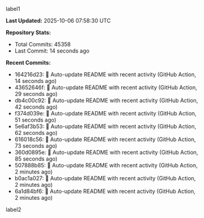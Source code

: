 
label1 
<!-- ACTIVITY_START -->
**Last Updated:** 2025-10-06 07:58:30 UTC

**Repository Stats:**
- Total Commits: 45358
- Last Commit: 14 seconds ago

**Recent Commits:**
- 164216d23: 🤖 Auto-update README with recent activity (GitHub Action, 14 seconds ago)
- 43652646f: 🤖 Auto-update README with recent activity (GitHub Action, 29 seconds ago)
- db4c00c92: 🤖 Auto-update README with recent activity (GitHub Action, 42 seconds ago)
- f374d039e: 🤖 Auto-update README with recent activity (GitHub Action, 51 seconds ago)
- 5e6af3b53: 🤖 Auto-update README with recent activity (GitHub Action, 62 seconds ago)
- 616018c56: 🤖 Auto-update README with recent activity (GitHub Action, 73 seconds ago)
- 360d0895e: 🤖 Auto-update README with recent activity (GitHub Action, 85 seconds ago)
- 507888b85: 🤖 Auto-update README with recent activity (GitHub Action, 2 minutes ago)
- b0ac1a027: 🤖 Auto-update README with recent activity (GitHub Action, 2 minutes ago)
- 6a1d84bf6: 🤖 Auto-update README with recent activity (GitHub Action, 2 minutes ago)
<!-- ACTIVITY_END -->

label2
